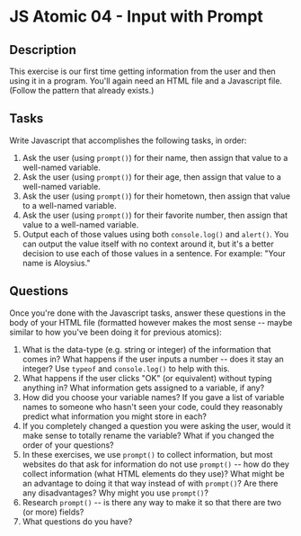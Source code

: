 # JS Atomic 04 - Input with Prompt

## Description

This exercise is our first time getting information from the user and then using it in a program. You'll again need an HTML file and a Javascript file. (Follow the pattern that already exists.)

## Tasks

Write Javascript that accomplishes the following tasks, in order:

1. Ask the user (using `prompt()`) for their name, then assign that value to a well-named variable.
2. Ask the user (using `prompt()`) for their age, then assign that value to a well-named variable.
3. Ask the user (using `prompt()`) for their hometown, then assign that value to a well-named variable.
4. Ask the user (using `prompt()`) for their favorite number, then assign that value to a well-named variable.
5. Output each of those values using both `console.log()` and `alert()`. You can output the value itself with no context around it, but it's a better decision to use each of those values in a sentence. For example: "Your name is Aloysius."

## Questions

Once you're done with the Javascript tasks, answer these questions in the body of your HTML file (formatted however makes the most sense -- maybe similar to how you've been doing it for previous atomics):

1. What is the data-type (e.g. string or integer) of the information that comes in? What happens if the user inputs a number -- does it stay an integer? Use `typeof` and `console.log()` to help with this.
2. What happens if the user clicks "OK" (or equivalent) without typing anything in? What information gets assigned to a variable, if any?
3. How did you choose your variable names? If you gave a list of variable names to someone who hasn't seen your code, could they reasonably predict what information you might store in each?
4. If you completely changed a question you were asking the user, would it make sense to totally rename the variable? What if you changed the order of your questions?
5. In these exercises, we use `prompt()` to collect information, but most websites do that ask for information do not use `prompt()` -- how do they collect information (what HTML elements do they use)? What might be an advantage to doing it that way instead of with `prompt()`? Are there any disadvantages? Why might you use `prompt()`?
6. Research `prompt()` -- is there any way to make it so that there are two (or more) fields?
7. What questions do you have?